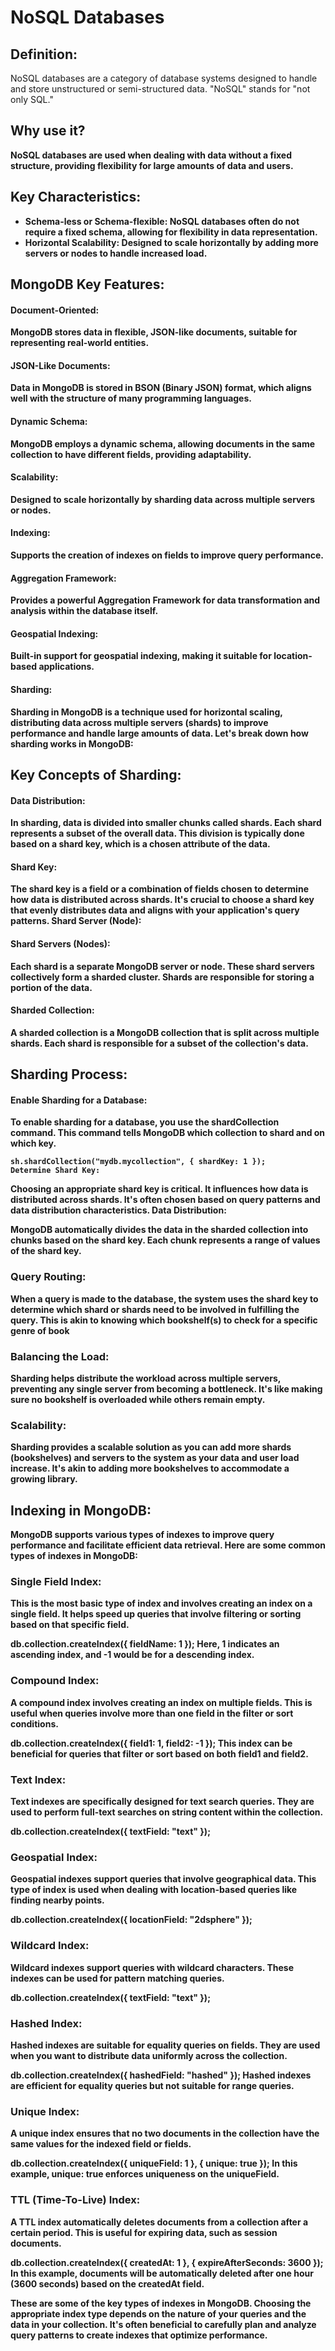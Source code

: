 # NoSQL Databases
## Definition:
NoSQL databases are a category of database systems designed to handle and store unstructured or semi-structured data. "NoSQL" stands for "not only SQL."<b>

## Why use it?
NoSQL databases are used when dealing with data without a fixed structure, providing flexibility for large amounts of data and users.<b>

## Key Characteristics:
- **Schema-less or Schema-flexible:** NoSQL databases often do not require a fixed schema, allowing for flexibility in data representation.<b>
- **Horizontal Scalability:** Designed to scale horizontally by adding more servers or nodes to handle increased load.<b>

## MongoDB Key Features:
#### Document-Oriented:
MongoDB stores data in flexible, JSON-like documents, suitable for representing real-world entities.<b>
#### JSON-Like Documents:
Data in MongoDB is stored in BSON (Binary JSON) format, which aligns well with the structure of many programming languages.<b>
#### Dynamic Schema:
MongoDB employs a dynamic schema, allowing documents in the same collection to have different fields, providing adaptability.<b>
#### Scalability:
Designed to scale horizontally by sharding data across multiple servers or nodes.<b>
#### Indexing:
Supports the creation of indexes on fields to improve query performance.<b>
#### Aggregation Framework:
Provides a powerful Aggregation Framework for data transformation and analysis within the database itself.<b>
#### Geospatial Indexing:
Built-in support for geospatial indexing, making it suitable for location-based applications.<b>
#### Sharding:
Sharding in MongoDB is a technique used for horizontal scaling, distributing data across multiple servers (shards) to improve performance and handle large amounts of data. Let's break down how sharding works in MongoDB:<b>

## Key Concepts of Sharding:
#### Data Distribution:
In sharding, data is divided into smaller chunks called shards. Each shard represents a subset of the overall data. This division is typically done based on a shard key, which is a chosen attribute of the data.<b>

#### Shard Key:
The shard key is a field or a combination of fields chosen to determine how data is distributed across shards. It's crucial to choose a shard key that evenly distributes data and aligns with your application's query patterns.
Shard Server (Node):<b>

#### Shard Servers (Nodes):
Each shard is a separate MongoDB server or node. These shard servers collectively form a sharded cluster. Shards are responsible for storing a portion of the data.<b>
#### Sharded Collection:
A sharded collection is a MongoDB collection that is split across multiple shards. Each shard is responsible for a subset of the collection's data.<b>

## Sharding Process:
#### Enable Sharding for a Database:
To enable sharding for a database, you use the shardCollection command. This command tells MongoDB which collection to shard and on which key.<b>

```mongodb
sh.shardCollection("mydb.mycollection", { shardKey: 1 });
Determine Shard Key:
```
Choosing an appropriate shard key is critical. It influences how data is distributed across shards. It's often chosen based on query patterns and data distribution characteristics.
Data Distribution:

MongoDB automatically divides the data in the sharded collection into chunks based on the shard key. Each chunk represents a range of values of the shard key.

### Query Routing:
When a query is made to the database, the system uses the shard key to determine which shard or shards need to be involved in fulfilling the query. This is akin to knowing which bookshelf(s) to check for a specific genre of book

### Balancing the Load:
Sharding helps distribute the workload across multiple servers, preventing any single server from becoming a bottleneck. It's like making sure no bookshelf is overloaded while others remain empty.

### Scalability:
Sharding provides a scalable solution as you can add more shards (bookshelves) and servers to the system as your data and user load increase. It's akin to adding more bookshelves to accommodate a growing library.


## Indexing in MongoDB:
MongoDB supports various types of indexes to improve query performance and facilitate efficient data retrieval. Here are some common types of indexes in MongoDB:

### Single Field Index:
This is the most basic type of index and involves creating an index on a single field. It helps speed up queries that involve filtering or sorting based on that specific field.

db.collection.createIndex({ fieldName: 1 });
Here, 1 indicates an ascending index, and -1 would be for a descending index.

### Compound Index:
A compound index involves creating an index on multiple fields. This is useful when queries involve more than one field in the filter or sort conditions.

db.collection.createIndex({ field1: 1, field2: -1 });
This index can be beneficial for queries that filter or sort based on both field1 and field2.


### Text Index:
Text indexes are specifically designed for text search queries. They are used to perform full-text searches on string content within the collection.

db.collection.createIndex({ textField: "text" });


### Geospatial Index:
Geospatial indexes support queries that involve geographical data. This type of index is used when dealing with location-based queries like finding nearby points.

db.collection.createIndex({ locationField: "2dsphere" });

### Wildcard Index:
Wildcard indexes support queries with wildcard characters. These indexes can be used for pattern matching queries.

db.collection.createIndex({ textField: "text" });

### Hashed Index:
Hashed indexes are suitable for equality queries on fields. They are used when you want to distribute data uniformly across the collection.

db.collection.createIndex({ hashedField: "hashed" });
Hashed indexes are efficient for equality queries but not suitable for range queries.

### Unique Index:
A unique index ensures that no two documents in the collection have the same values for the indexed field or fields.

db.collection.createIndex({ uniqueField: 1 }, { unique: true });
In this example, unique: true enforces uniqueness on the uniqueField.

### TTL (Time-To-Live) Index:
A TTL index automatically deletes documents from a collection after a certain period. This is useful for expiring data, such as session documents.

db.collection.createIndex({ createdAt: 1 }, { expireAfterSeconds: 3600 });
In this example, documents will be automatically deleted after one hour (3600 seconds) based on the createdAt field.

These are some of the key types of indexes in MongoDB. Choosing the appropriate index type depends on the nature of your queries and the data in your collection. It's often beneficial to carefully plan and analyze query patterns to create indexes that optimize performance.